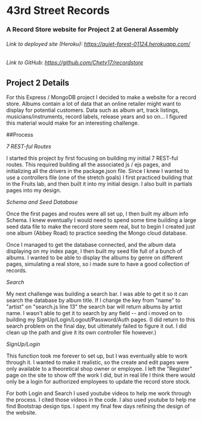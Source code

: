 # 43rd Street Records
### A Record Store website for Project 2 at General Assembly
###### Link to deployed site (Heroku): https://quiet-forest-01124.herokuapp.com/
###### Link to GitHub: https://github.com/Chetv17/recordstore

## Project 2 Details

For this Express / MongoDB project I decided to make a website for a record store. Albums contain a lot of data that an online retailer might want to display for potential customers. Data such as album art, track listings, musicians/instruments, record labels, release years and so on... I figured this material would make for an interesting challenge.

##Process

*7 REST-ful Routes*

I started this project by first focusing on building my initial 7 REST-ful routes. This required building all the associated js / ejs pages, and initializing all the drivers in the package.json file. Since I knew I wanted to use a controllers file (one of the stretch goals) I first practiced building that in the Fruits lab, and then built it into my initial design. I also built in partials pages into my design.

*Schema and Seed Database*

Once the first pages and routes were all set up, I then built my album info Schema. I knew eventually I would need to spend some time building a large seed data file to make the record store seem real, but to begin I created just one album (Abbey Road) to practice seeding the Mongo cloud database.

Once I managed to get the database connected, and the album data displaying on my index page, I then built my seed file full of a bunch of albums. I wanted to be able to display the albums by genre on different pages, simulating a real store, so i made sure to have a good collection of records.

*Search*

My next challenge was building a search bar. I was able to get it so it can search the database by album title. If I change the key from "name" to "artist" on "search.js line 13" the search bar will return albums by artist name. I wasn't able to get it to search by any field -- and i moved on to building my SignUp/Login/Logout/Password/Auth pages. (I did return to this search problem on the final day, but ultimately failed to figure it out. I did clean up the path and give it its own controller file however.)

*SignUp/Login*

This function took me forever to set up, but I was eventually able to work through it. I wanted to make it realistic, so the create and edit pages were only available to a theoretical shop owner or employee. I left the "Register" page on the site to show off the work I did, but in real life I think there would only be a login for authorized employees to update the record store stock.

For both Login and Search I used youtube videos to help me work through the process. I cited those videos in the code. I also used youtube to help me find Bootstrap design tips. I spent my final few days refining the design of the website.
